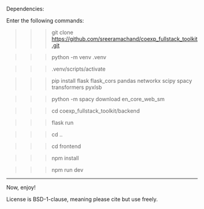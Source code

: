 Dependencies:

Enter the following commands:

>>> git clone https://github.com/sreeramachand/coexp_fullstack_toolkit.git

>>> python -m venv .venv

>>> .venv/scripts/activate

>>> pip install flask flask_cors pandas networkx scipy spacy transformers pyxlsb

>>> python -m spacy download en_core_web_sm

>>> cd coexp_fullstack_toolkit/backend

>>> flask run 

>>> cd ..

>>> cd frontend

>>> npm install

>>> npm run dev

--------------------------------------------------------------------------------------------------------------------------------------------------

Now, enjoy!

License is BSD-1-clause, meaning please cite but use freely. 
